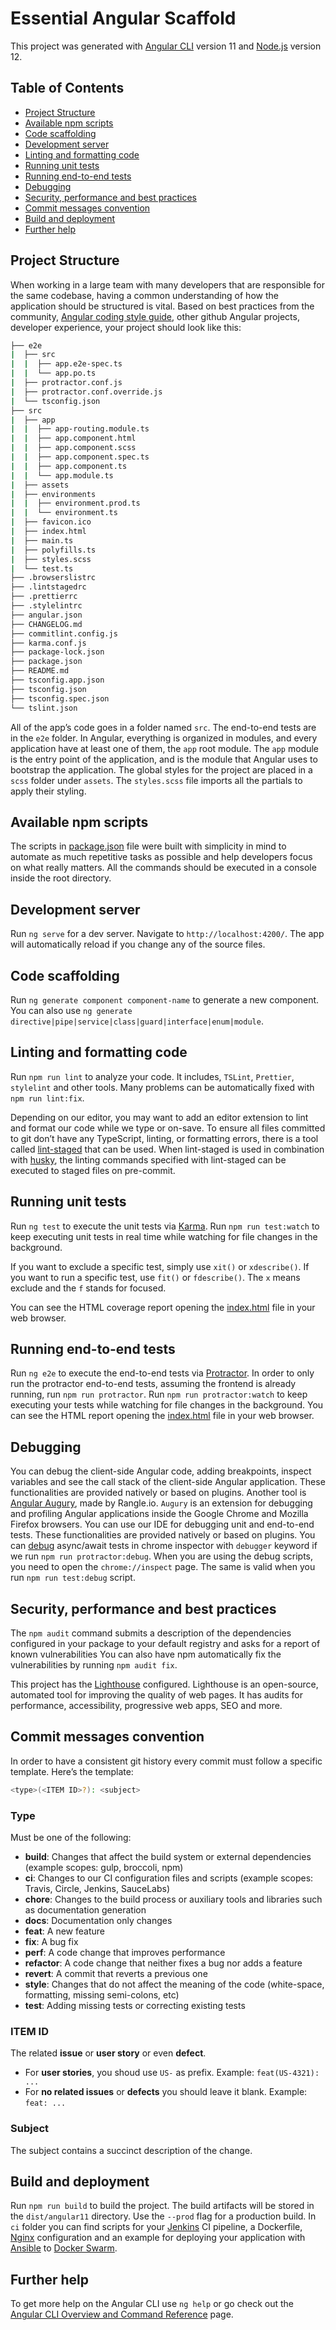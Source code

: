 # Essential Angular Scaffold

This project was generated with [Angular CLI](https://github.com/angular/angular-cli) version 11 and [Node.js](https://nodejs.org/en/about/releases) version 12.

## Table of Contents

- [Project Structure](#project-structure)
- [Available npm scripts](#available-npm-scripts)
- [Code scaffolding](#code-scaffolding)
- [Development server](#development-server)
- [Linting and formatting code](#linting-and-formatting-code)
- [Running unit tests](#running-unit-tests)
- [Running end-to-end tests](#running-end-to-end-tests)
- [Debugging](#debugging)
- [Security, performance and best practices](#security-performance-and-best-practices)
- [Commit messages convention](#commit-messages-convention)
- [Build and deployment](#build-and-deployment)
- [Further help](#further-help)

## Project Structure

When working in a large team with many developers that are responsible for the same codebase, having a common understanding of how the application should be structured is vital.
Based on best practices from the community, [Angular coding style guide](https://angular.io/guide/styleguide), other github Angular projects, developer experience, your project should look like this:

```bash
├── e2e
|  ├── src
|  |  ├── app.e2e-spec.ts
|  |  └── app.po.ts
|  ├── protractor.conf.js
|  ├── protractor.conf.override.js
|  └── tsconfig.json
├── src
|  ├── app
|  |  ├── app-routing.module.ts
|  |  ├── app.component.html
|  |  ├── app.component.scss
|  |  ├── app.component.spec.ts
|  |  ├── app.component.ts
|  |  └── app.module.ts
|  ├── assets
|  ├── environments
|  |  ├── environment.prod.ts
|  |  └── environment.ts
|  ├── favicon.ico
|  ├── index.html
|  ├── main.ts
|  ├── polyfills.ts
|  ├── styles.scss
|  └── test.ts
├── .browserslistrc
├── .lintstagedrc
├── .prettierrc
├── .stylelintrc
├── angular.json
├── CHANGELOG.md
├── commitlint.config.js
├── karma.conf.js
├── package-lock.json
├── package.json
├── README.md
├── tsconfig.app.json
├── tsconfig.json
├── tsconfig.spec.json
└── tslint.json
```

All of the app’s code goes in a folder named `src`. The end-to-end tests are in the `e2e` folder.
In Angular, everything is organized in modules, and every application have at least one of them, the `app` root module. The `app` module is the entry point of the application, and is the module that Angular uses to bootstrap the application.
The global styles for the project are placed in a `scss` folder under `assets`.
The `styles.scss` file imports all the partials to apply their styling.

## Available npm scripts

The scripts in [package.json](package.json) file were built with simplicity in mind to automate as much repetitive tasks as possible and help developers focus on what really matters.
All the commands should be executed in a console inside the root directory.

## Development server

Run `ng serve` for a dev server. Navigate to `http://localhost:4200/`.
The app will automatically reload if you change any of the source files.

## Code scaffolding

Run `ng generate component component-name` to generate a new component.
You can also use `ng generate directive|pipe|service|class|guard|interface|enum|module`.

## Linting and formatting code

Run `npm run lint` to analyze your code. It includes, `TSLint`, `Prettier`, `stylelint` and other tools.
Many problems can be automatically fixed with `npm run lint:fix`.

Depending on our editor, you may want to add an editor extension to lint and format our code while we type or on-save.
To ensure all files committed to git don’t have any TypeScript, linting, or formatting errors, there is a tool called [lint-staged](https://www.npmjs.com/package/lint-staged) that can be used.
When lint-staged is used in combination with [husky](https://www.npmjs.com/package/husky), the linting commands specified with lint-staged can be executed to staged files on pre-commit.

## Running unit tests

Run `ng test` to execute the unit tests via [Karma](https://karma-runner.github.io).
Run `npm run test:watch` to keep executing unit tests in real time while watching for file changes in the background.

If you want to exclude a specific test, simply use `xit()` or `xdescribe()`.
If you want to run a specific test, use `fit()` or `fdescribe()`.
The `x` means exclude and the `f` stands for focused.

You can see the HTML coverage report opening the [index.html](dist/coverage/index.html) file in your web browser.

## Running end-to-end tests

Run `ng e2e` to execute the end-to-end tests via [Protractor](http://www.protractortest.org/).
In order to only run the protractor end-to-end tests, assuming the frontend is already running, run `npm run protractor`.
Run `npm run protractor:watch` to keep executing your tests while watching for file changes in the background.
You can see the HTML report opening the [index.html](dist/e2e/index.html) file in your web browser.

## Debugging

You can debug the client-side Angular code, adding breakpoints, inspect variables and see the call stack of the client-side Angular application.
These functionalities are provided natively or based on plugins.
Another tool is [Angular Augury](https://augury.rangle.io/), made by Rangle.io.
`Augury` is an extension for debugging and profiling Angular applications inside the Google Chrome and Mozilla Firefox browsers.
You can use our IDE for debugging unit and end-to-end tests.
These functionalities are provided natively or based on plugins.
You can [debug](https://www.protractortest.org/#/debugging) async/await tests in chrome inspector with `debugger` keyword if we run `npm run protractor:debug`.
When you are using the debug scripts, you need to open the `chrome://inspect` page.
The same is valid when you run `npm run test:debug` script.

## Security, performance and best practices

The `npm audit` command submits a description of the dependencies configured in your package to your default registry and asks for a report of known vulnerabilities
You can also have npm automatically fix the vulnerabilities by running `npm audit fix`.

This project has the [Lighthouse](https://github.com/GoogleChrome/lighthouse) configured.
Lighthouse is an open-source, automated tool for improving the quality of web pages.
It has audits for performance, accessibility, progressive web apps, SEO and more.

## Commit messages convention

In order to have a consistent git history every commit must follow a specific template. Here’s the template:

```bash
<type>(<ITEM ID>?): <subject>
```

### Type

Must be one of the following:

- **build**: Changes that affect the build system or external dependencies (example scopes: gulp, broccoli, npm)
- **ci**: Changes to our CI configuration files and scripts (example scopes: Travis, Circle, Jenkins, SauceLabs)
- **chore**: Changes to the build process or auxiliary tools and libraries such as documentation generation
- **docs**: Documentation only changes
- **feat**: A new feature
- **fix**: A bug fix
- **perf**: A code change that improves performance
- **refactor**: A code change that neither fixes a bug nor adds a feature
- **revert**: A commit that reverts a previous one
- **style**: Changes that do not affect the meaning of the code (white-space, formatting, missing semi-colons, etc)
- **test**: Adding missing tests or correcting existing tests

### ITEM ID

The related **issue** or **user story** or even **defect**.

- For **user stories**, you shoud use `US-` as prefix. Example: `feat(US-4321): ...`
- For **no related issues** or **defects** you should leave it blank. Example: `feat: ...`

### Subject

The subject contains a succinct description of the change.

## Build and deployment

Run `npm run build` to build the project. The build artifacts will be stored in the `dist/angular11` directory. Use the `--prod` flag for a production build.
In `ci` folder you can find scripts for your [Jenkins](https://www.jenkins.io/) CI pipeline, a Dockerfile, [Nginx](https://www.nginx.com/) configuration and an example for deploying your application with [Ansible](https://www.ansible.com/) to [Docker Swarm](https://docs.docker.com/engine/swarm/).

## Further help

To get more help on the Angular CLI use `ng help` or go check out the [Angular CLI Overview and Command Reference](https://angular.io/cli) page.
